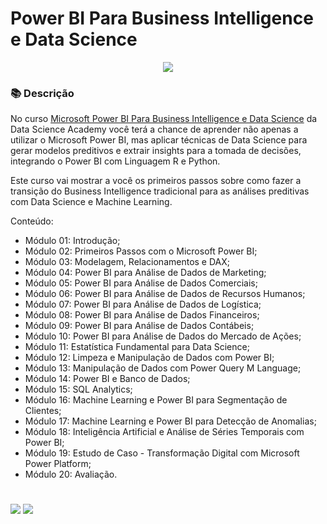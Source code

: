 # Power BI Para Business Intelligence e Data Science

<p align="center">
<img src="https://img.shields.io/static/v1?label=Status&message=FINALIZADO&color=blue&style=for-the-badge"/>
</p>

### 📚 Descrição

No curso [Microsoft Power BI Para Business Intelligence e Data Science](https://www.datascienceacademy.com.br/course/fundamentos-de-linguagem-python-para-analise-de-dados-e-data-science) da Data Science Academy você terá a chance de aprender não apenas a utilizar o Microsoft Power BI, mas aplicar técnicas de Data Science para gerar modelos preditivos e extrair insights para a tomada de decisões, integrando o Power BI com Linguagem R e Python.

Este curso vai mostrar a você os primeiros passos sobre como fazer a transição do Business Intelligence tradicional para as análises preditivas com Data Science e Machine Learning.

Conteúdo:

- Módulo 01: Introdução;
- Módulo 02: Primeiros Passos com o Microsoft Power BI;
- Módulo 03: Modelagem, Relacionamentos e DAX;
- Módulo 04: Power BI para Análise de Dados de Marketing;
- Módulo 05: Power BI para Análise de Dados Comerciais;
- Módulo 06: Power BI para Análise de Dados de Recursos Humanos;
- Módulo 07: Power BI para Análise de Dados de Logística;
- Módulo 08: Power BI para Análise de Dados Financeiros;
- Módulo 09: Power BI para Análise de Dados Contábeis;
- Módulo 10: Power BI para Análise de Dados do Mercado de Ações;
- Módulo 11: Estatística Fundamental para Data Science;
- Módulo 12: Limpeza e Manipulação de Dados com Power BI;
- Módulo 13: Manipulação de Dados com Power Query M Language;
- Módulo 14: Power BI e Banco de Dados;
- Módulo 15: SQL Analytics;
- Módulo 16: Machine Learning e Power BI para Segmentação de Clientes;
- Módulo 17: Machine Learning e Power BI para Detecção de Anomalias;
- Módulo 18: Inteligência Artificial e Análise de Séries Temporais com Power BI;
- Módulo 19: Estudo de Caso - Transformação Digital com Microsoft Power Platform;
- Módulo 20: Avaliação.

#

<div>
  <a href="https://www.linkedin.com/in/claudia-anjos/" target="_blank"><img src="https://img.shields.io/badge/-LinkedIn-%230077B5?style=for-the-badge&logo=linkedin&logoColor=white" target="_blank"></a>
  <a href="https://medium.com/@ndosanjosc" target="_blank"><img src="https://img.shields.io/badge/Medium-12100E?style=for-the-badge&logo=medium&logoColor=white"></a>
</div>

